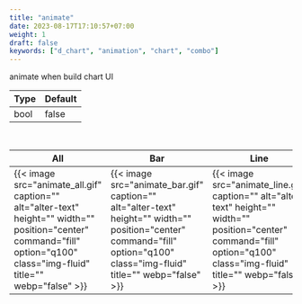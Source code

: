 ```yaml
---
title: "animate"
date: 2023-08-17T17:10:57+07:00
weight: 1
draft: false
keywords: ["d_chart", "animation", "chart", "combo"]
---
```


animate when build chart UI

| Type | Default |
| ---- | ------- |
| bool | false   |

<br>

| All                                                                                                                                                                        | Bar                                                                                                                                                                        | Line                                                                                                                                                                        | Scatter                                                                                                                                                                        |
| -------------------------------------------------------------------------------------------------------------------------------------------------------------------------- | -------------------------------------------------------------------------------------------------------------------------------------------------------------------------- | --------------------------------------------------------------------------------------------------------------------------------------------------------------------------- | ------------------------------------------------------------------------------------------------------------------------------------------------------------------------------ |
| {{< image src="animate_all.gif" caption="" alt="alter-text" height="" width="" position="center" command="fill" option="q100" class="img-fluid" title=""  webp="false" >}} | {{< image src="animate_bar.gif" caption="" alt="alter-text" height="" width="" position="center" command="fill" option="q100" class="img-fluid" title=""  webp="false" >}} | {{< image src="animate_line.gif" caption="" alt="alter-text" height="" width="" position="center" command="fill" option="q100" class="img-fluid" title=""  webp="false" >}} | {{< image src="animate_scatter.gif" caption="" alt="alter-text" height="" width="" position="center" command="fill" option="q100" class="img-fluid" title=""  webp="false" >}} |

<br>
